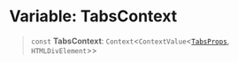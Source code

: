 # Variable: TabsContext

> `const` **TabsContext**: `Context`\<`ContextValue`\<[`TabsProps`](../type-aliases/TabsProps.md), `HTMLDivElement`\>\>
